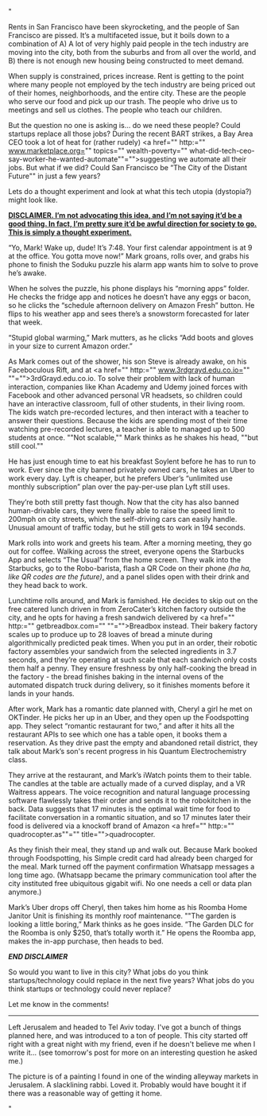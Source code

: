 "

Rents in San Francisco have been skyrocketing, and the people of San Francisco are pissed. It’s a multifaceted issue, but it boils down to a combination of A) A lot of very highly paid people in the tech industry are moving into the city, both from the suburbs and from all over the world, and B) there is not enough new housing being constructed to meet demand.

When supply is constrained, prices increase. Rent is getting to the point where many people not employed by the tech industry are being priced out of their homes, neighborhoods, and the entire city. These are the people who serve our food and pick up our trash. The people who drive us to meetings and sell us clothes. The people who teach our children.

But the question no one is asking is… do we need these people? Could startups replace all those jobs? During the recent BART strikes, a Bay Area CEO took a lot of heat for (rather rudely) <a href="" http:="" www.marketplace.org="" topics="" wealth-poverty="" what-did-tech-ceo-say-worker-he-wanted-automate""="">suggesting we automate all their jobs</a>. But what if we did? Could San Francisco be “The City of the Distant Future"" in just a few years?

Lets do a thought experiment and look at what this tech utopia (dystopia?) might look like.

**<u>**DISCLAIMER. I’m not advocating this idea, and I’m not saying it’d be a good thing. In fact, I’m pretty sure it’d be awful direction for society to go. This is simply a thought experiment.**</u>**

“Yo, Mark! Wake up, dude! It’s 7:48\. Your first calendar appointment is at 9 at the office. You gotta move now!” Mark groans, rolls over, and grabs his phone to finish the Soduku puzzle his alarm app wants him to solve to prove he’s awake.

When he solves the puzzle, his phone displays his “morning apps” folder. He checks the fridge app and notices he doesn’t have any eggs or bacon, so he clicks the “schedule afternoon delivery on Amazon Fresh” button. He flips to his weather app and sees there’s a snowstorm forecasted for later that week.

“Stupid global warming,” Mark mutters, as he clicks “Add boots and gloves in your size to current Amazon order.”

As Mark comes out of the shower, his son Steve is already awake, on his Faceboculous Rift, and at <a href="" http:="" www.3rdgrayd.edu.co.io="" ""="">3rdGrayd.edu.co.io</a>. To solve their problem with lack of human interaction, companies like Khan Academy and Udemy joined forces with Facebook and other advanced personal VR headsets, so children could have an interactive classroom, full of other students, in their living room. The kids watch pre-recorded lectures, and then interact with a teacher to answer their questions. Because the kids are spending most of their time watching pre-recorded lectures, a teacher is able to managed up to 500 students at once. ""Not scalable,"" Mark thinks as he shakes his head, ""but still cool.""

He has just enough time to eat his breakfast Soylent before he has to run to work. Ever since the city banned privately owned cars, he takes an Uber to work every day. Lyft is cheaper, but he prefers Uber’s “unlimited use monthly subscription” plan over the pay-per-use plan Lyft still uses.

They’re both still pretty fast though. Now that the city has also banned human-drivable cars, they were finally able to raise the speed limit to 200mph on city streets, which the self-driving cars can easily handle. Unusual amount of traffic today, but he still gets to work in 194 seconds.

Mark rolls into work and greets his team. After a morning meeting, they go out for coffee. Walking across the street, everyone opens the Starbucks App and selects “The Usual” from the home screen. They walk into the Starbucks, go to the Robo-barista, flash a QR Code on their phone _(ha ha, like QR codes are the future)_, and a panel slides open with their drink and they head back to work.

Lunchtime rolls around, and Mark is famished. He decides to skip out on the free catered lunch driven in from ZeroCater’s kitchen factory outside the city, and he opts for having a fresh sandwich delivered by <a href="" http:="" getbreadbox.com="" ""="">Breadbox</a> instead. Their bakery factory scales up to produce up to 28 loaves of bread a minute during algorithmically predicted peak times. When you put in an order, their robotic factory assembles your sandwich from the selected ingredients in 3.7 seconds, and they’re operating at such scale that each sandwich only costs them half a penny. They ensure freshness by only half-cooking the bread in the factory - the bread finishes baking in the internal ovens of the automated dispatch truck during delivery, so it finishes moments before it lands in your hands.

After work, Mark has a romantic date planned with, Cheryl a girl he met on OKTinder. He picks her up in an Uber, and they open up the Foodspotting app. They select “romantic restaurant for two,” and after it hits all the restaurant APIs to see which one has a table open, it books them a reservation. As they drive past the empty and abandoned retail district, they talk about Mark’s son's recent progress in his Quantum Electrochemistry class.

They arrive at the restaurant, and Mark’s iWatch points them to their table. The candles at the table are actually made of a curved display, and a VR Waitress appears. The voice recognition and natural language processing software flawlessly takes their order and sends it to the robokitchen in the back. Data suggests that 17 minutes is the optimal wait time for food to facilitate conversation in a romantic situation, and so 17 minutes later their food is delivered via a knockoff brand of Amazon <a href="" http:="" quadrocopter.as""="" title="">quadrocopter.</a>

As they finish their meal, they stand up and walk out. Because Mark booked through Foodspotting, his Simple credit card had already been charged for the meal. Mark turned off the payment confirmation Whatsapp messages a long time ago. (Whatsapp became the primary communication tool after the city instituted free ubiquitous gigabit wifi. No one needs a cell or data plan anymore.)

Mark’s Uber drops off Cheryl, then takes him home as his Roomba Home Janitor Unit is finishing its monthly roof maintenance. ""The garden is looking a little boring,” Mark thinks as he goes inside. “The Garden DLC for the Roomba is only $250, that’s totally worth it.” He opens the Roomba app, makes the in-app purchase, then heads to bed.

*****END DISCLAIMER*****

So would you want to live in this city? What jobs do you think startups/technology could replace in the next five years? What jobs do you think startups or technology could never replace?

Let me know in the comments!

***

Left Jerusalem and headed to Tel Aviv today. I've got a bunch of things planned here, and was introduced to a ton of people. This city started off right with a great night with my friend, even if he doesn't believe me when I write it... (see tomorrow's post for more on an interesting question he asked me.)

The picture is of a painting I found in one of the winding alleyway markets in Jerusalem. A slacklining rabbi. Loved it. Probably would have bought it if there was a reasonable way of getting it home.

"